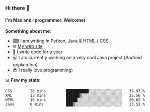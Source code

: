 ### Hi there 👋
#### I'm Max and I programmer. Welcome)

**Something about me**:
- ⌨ I am writing in Python, Java & HTML / CSS
- 🌐 [My web site](https://merive.herokuapp.com/)
- 🎈 I write code for a year
- 💻 I am currently working on a very cool Java project (*Android application*)
- 😍 I really love programming)

📊 **Few my stats:**
<!--START_SECTION:waka-->
```text
CSS        20 mins         ██████████░░░░░░░░░░░░░░░   39.97 % 
XML        13 mins         ██████▒░░░░░░░░░░░░░░░░░░   25.56 % 
HTML       10 mins         █████░░░░░░░░░░░░░░░░░░░░   20.62 % 
Java       6 mins          ███▒░░░░░░░░░░░░░░░░░░░░░   13.52 % 
```
<!--END_SECTION:waka-->
